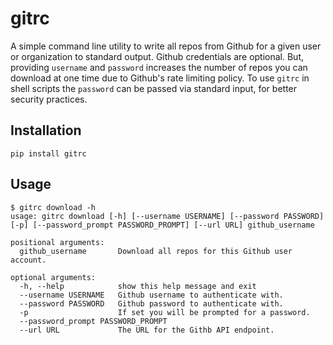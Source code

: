# gitrc

A simple command line utility to write all repos from Github for a given user 
or organization to standard output.  Github credentials are optional.  But, 
providing `username` and `password` increases the number of repos you can 
download at one time due to Github's rate limiting policy.  To use `gitrc` in 
shell scripts the `password` can be passed via standard input, for better 
security practices.

## Installation

```shell script
pip install gitrc
```

## Usage

```shell script
$ gitrc download -h
usage: gitrc download [-h] [--username USERNAME] [--password PASSWORD] [-p] [--password_prompt PASSWORD_PROMPT] [--url URL] github_username

positional arguments:
  github_username       Download all repos for this Github user account.

optional arguments:
  -h, --help            show this help message and exit
  --username USERNAME   Github username to authenticate with.
  --password PASSWORD   Github password to authenticate with.
  -p                    If set you will be prompted for a password.
  --password_prompt PASSWORD_PROMPT
  --url URL             The URL for the Githb API endpoint.
```


